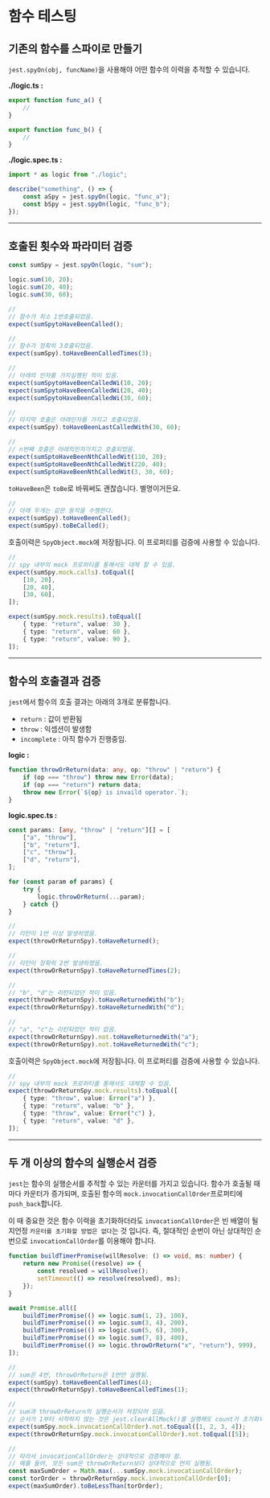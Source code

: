 # 함수 테스팅

## 기존의 함수를 스파이로 만들기

`jest.spyOn(obj, funcName)`을 사용해야 어떤 함수의 이력을 추적할 수 있습니다.

**./logic.ts :**

```ts
export function func_a() {
    //
}

export function func_b() {
    //
}
```

**./logic.spec.ts :**

```ts
import * as logic from "./logic";

describe("something", () => {
    const aSpy = jest.spyOn(logic, "func_a");
    const bSpy = jest.spyOn(logic, "func_b");
});
```

---

## 호출된 횟수와 파라미터 검증

```ts
const sumSpy = jest.spyOn(logic, "sum");

logic.sum(10, 20);
logic.sum(20, 40);
logic.sum(30, 60);

//
// 함수가 최소 1번호출되었음.
expect(sumSpytoHaveBeenCalled();

//
// 함수가 정확히 3호출되었음.
expect(sumSpy).toHaveBeenCalledTimes(3);

//
// 아래의 인자를 가지실행된 적이 있음.
expect(sumSpytoHaveBeenCalledWi(10, 20);
expect(sumSpytoHaveBeenCalledWi(20, 40);
expect(sumSpytoHaveBeenCalledWi(30, 60);

//
// 마지막 호출은 아래인자를 가지고 호출되었음.
expect(sumSpy).toHaveBeenLastCalledWith(30, 60);

//
// n번째 호출은 아래의인자가지고 호출되었음.
expect(sumSptoHaveBeenNthCalledWit(110, 20);
expect(sumSptoHaveBeenNthCalledWit(220, 40);
expect(sumSptoHaveBeenNthCalledWit(3, 30, 60);
```

`toHaveBeen`은 `toBe`로 바꿔써도 괜찮습니다. 별명이거든요.

```ts
//
// 아래 두개는 같은 동작을 수행한다.
expect(sumSpy).toHaveBeenCalled();
expect(sumSpy).toBeCalled();
```

호출이력은 `SpyObject.mock`에 저장됩니다. 이 프로퍼티를 검증에 사용할 수 있습니다.

```ts
//
// spy 내부의 mock 프로퍼티를 통해서도 대체 할 수 있음.
expect(sumSpy.mock.calls).toEqual([
    [10, 20],
    [20, 40],
    [30, 60],
]);

expect(sumSpy.mock.results).toEqual([
    { type: "return", value: 30 },
    { type: "return", value: 60 },
    { type: "return", value: 90 },
]);
```

---

## 함수의 호출결과 검증

`jest`에서 함수의 호출 결과는 아래의 3개로 분류합니다.

-   `return` : 값이 반환됨
-   `throw` : 익셉션이 발생함
-   `incomplete` : 아직 함수가 진행중임.

**logic :**

```ts
function throwOrReturn(data: any, op: "throw" | "return") {
    if (op === "throw") throw new Error(data);
    if (op === "return") return data;
    throw new Error(`${op} is invaild operator.`);
}
```

**logic.spec.ts :**

```ts
const params: [any, "throw" | "return"][] = [
    ["a", "throw"],
    ["b", "return"],
    ["c", "throw"],
    ["d", "return"],
];

for (const param of params) {
    try {
        logic.throwOrReturn(...param);
    } catch {}
}

//
// 리턴이 1번 이상 발생하였음.
expect(throwOrReturnSpy).toHaveReturned();

//
// 리턴이 정확히 2번 발생하였음.
expect(throwOrReturnSpy).toHaveReturnedTimes(2);

//
// "b", "d"는 리턴되었던 적이 있음.
expect(throwOrReturnSpy).toHaveReturnedWith("b");
expect(throwOrReturnSpy).toHaveReturnedWith("d");

//
// "a", "c"는 리턴되었던 적이 없음.
expect(throwOrReturnSpy).not.toHaveReturnedWith("a");
expect(throwOrReturnSpy).not.toHaveReturnedWith("c");
```

호출이력은 `SpyObject.mock`에 저장됩니다. 이 프로퍼티를 검증에 사용할 수 있습니다.

```ts
//
// spy 내부의 mock 프로퍼티를 통해서도 대체할 수 있음.
expect(throwOrReturnSpy.mock.results).toEqual([
    { type: "throw", value: Error("a") },
    { type: "return", value: "b" },
    { type: "throw", value: Error("c") },
    { type: "return", value: "d" },
]);
```

---

## 두 개 이상의 함수의 실행순서 검증

`jest`는 함수의 실행순서를 추적할 수 있는 카운터를 가지고 있습니다. 함수가 호출될 때 마다 카운터가 증가되며, 호출된 함수의 `mock.invocationCallOrder`프로퍼티에 `push_back`합니다.

이 때 중요한 것은 함수 이력을 초기화하더라도 `invocationCallOrder`은 빈 배열이 될지언정 `카운터를 초기화할 방법은 없다`는 것 입니다. 즉, 절대적인 순번이 아닌 상대적인 순번으로 `invocationCallOrder`를 이용해야 합니다.

```ts
function buildTimerPromise(willResolve: () => void, ms: number) {
    return new Promise((resolve) => {
        const resolved = willResolve();
        setTimeout(() => resolve(resolved), ms);
    });
}

await Promise.all([
    buildTimerPromise(() => logic.sum(1, 2), 100),
    buildTimerPromise(() => logic.sum(3, 4), 200),
    buildTimerPromise(() => logic.sum(5, 6), 300),
    buildTimerPromise(() => logic.sum(7, 8), 400),
    buildTimerPromise(() => logic.throwOrReturn("x", "return"), 999),
]);

//
// sum은 4번, throwOrReturn은 1번만 실행됨.
expect(sumSpy).toHaveBeenCalledTimes(4);
expect(throwOrReturnSpy).toHaveBeenCalledTimes(1);

//
// sum과 throwOrReturn의 실행순서가 저장되어 있음.
// 순서가 1부터 시작하지 않는 것은 jest.clearAllMock()를 실행해도 count가 초기화되지 않기 때문.
expect(sumSpy.mock.invocationCallOrder).not.toEqual([1, 2, 3, 4]);
expect(throwOrReturnSpy.mock.invocationCallOrder).not.toEqual([5]);

//
// 따라서 invocationCallOrder는 상대적으로 검증해야 함.
// 예를 들어, 모든 sum은 throwOrReturn보다 상대적으로 먼저 실행됨.
const maxSumOrder = Math.max(...sumSpy.mock.invocationCallOrder);
const torOrder = throwOrReturnSpy.mock.invocationCallOrder[0];
expect(maxSumOrder).toBeLessThan(torOrder);
```
